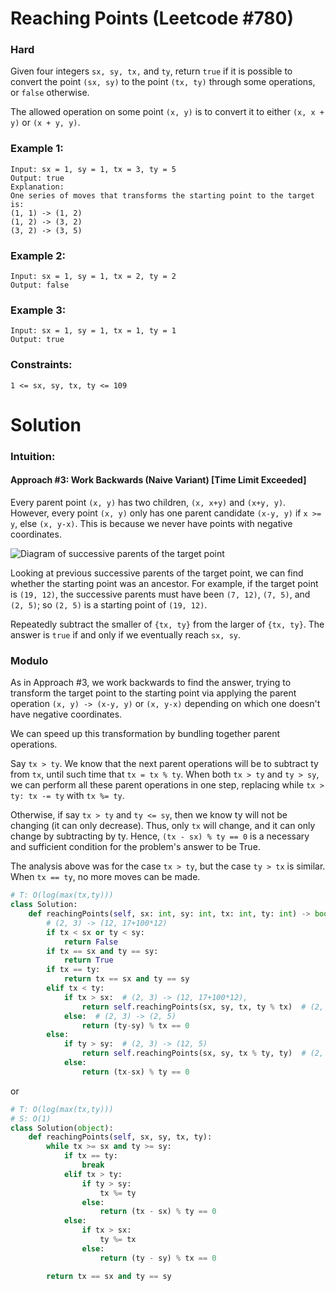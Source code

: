 Reaching Points (Leetcode #780)
===============================
### Hard

Given four integers `sx, sy, tx,` and `ty`, return `true` if it is possible to convert the point `(sx, sy)` to the point `(tx, ty)` through some operations,
or `false` otherwise.

The allowed operation on some point `(x, y)` is to convert it to either `(x, x + y)` or `(x + y, y)`.

 
### Example 1:
```
Input: sx = 1, sy = 1, tx = 3, ty = 5
Output: true
Explanation:
One series of moves that transforms the starting point to the target is:
(1, 1) -> (1, 2)
(1, 2) -> (3, 2)
(3, 2) -> (3, 5)
```

### Example 2:
```
Input: sx = 1, sy = 1, tx = 2, ty = 2
Output: false
```

### Example 3:
```
Input: sx = 1, sy = 1, tx = 1, ty = 1
Output: true
 ```

### Constraints:
```
1 <= sx, sy, tx, ty <= 109
```

Solution
========

### Intuition:

#### Approach #3: Work Backwards (Naive Variant) [Time Limit Exceeded]
Every parent point `(x, y)` has two children, `(x, x+y)` and `(x+y, y)`. However, every point `(x, y)` only has one parent candidate `(x-y, y)` if `x >= y`,
else `(x, y-x)`. This is because we never have points with negative coordinates.

![Diagram of successive parents of the target point](https://leetcode.com/problems/reaching-points/Figures/780/tree.png)

Looking at previous successive parents of the target point, we can find whether the starting point was an ancestor. For example, if the target point is `(19, 12)`,
the successive parents must have been `(7, 12)`, `(7, 5)`, and `(2, 5)`; so `(2, 5)` is a starting point of `(19, 12)`.

Repeatedly subtract the smaller of `{tx, ty}` from the larger of `{tx, ty}`. The answer is `true` if and only if we eventually reach `sx, sy`.


### Modulo

As in Approach #3, we work backwards to find the answer, trying to transform the target point to the starting point via applying the parent operation `(x, y) -> (x-y, y)`
or `(x, y-x)` depending on which one doesn't have negative coordinates.

We can speed up this transformation by bundling together parent operations.

Say `tx > ty`. We know that the next parent operations will be to subtract ty from `tx`, until such time that `tx = tx % ty`. When both `tx > ty` and `ty > sy`, 
we can perform all these parent operations in one step, replacing while `tx > ty: tx -= ty` with `tx %= ty`.

Otherwise, if say `tx > ty` and `ty <= sy`, then we know ty will not be changing (it can only decrease). Thus, only `tx` will change, and it can only change by subtracting
by ty. Hence, `(tx - sx) % ty == 0` is a necessary and sufficient condition for the problem's answer to be True.

The analysis above was for the case `tx > ty`, but the case `ty > tx` is similar. When `tx == ty`, no more moves can be made.

```python
# T: O(log(max(tx,ty)))
class Solution:
    def reachingPoints(self, sx: int, sy: int, tx: int, ty: int) -> bool:
        # (2, 3) -> (12, 17+100*12)
        if tx < sx or ty < sy:
            return False
        if tx == sx and ty == sy:
            return True
        if tx == ty:
            return tx == sx and ty == sy
        elif tx < ty:
            if tx > sx:  # (2, 3) -> (12, 17+100*12),
                return self.reachingPoints(sx, sy, tx, ty % tx)  # (2, 3) -> (12, 5)
            else:  # (2, 3) -> (2, 5)
                return (ty-sy) % tx == 0  
        else:
            if ty > sy:  # (2, 3) -> (12, 5)
                return self.reachingPoints(sx, sy, tx % ty, ty)  # (2, 3) -> (2, 5)  
            else:
                return (tx-sx) % ty == 0
```

or

```python
# T: O(log(max(tx,ty)))
# S: O(1)
class Solution(object):
    def reachingPoints(self, sx, sy, tx, ty):
        while tx >= sx and ty >= sy:
            if tx == ty:
                break
            elif tx > ty:
                if ty > sy:
                    tx %= ty
                else:
                    return (tx - sx) % ty == 0
            else:
                if tx > sx:
                    ty %= tx
                else:
                    return (ty - sy) % tx == 0

        return tx == sx and ty == sy
```

